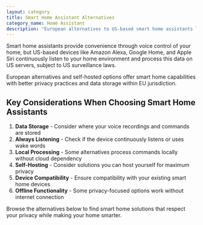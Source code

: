 ```yaml
---
layout: category
title: Smart Home Assistant Alternatives
category_name: Home Assistant
description: "European alternatives to US-based smart home assistants like Amazon Alexa, Google Home, and Apple Siri. These services offer smart home control while keeping your home data and voice recordings in the EU."
---
```


Smart home assistants provide convenience through voice control of your home, but US-based devices like Amazon Alexa, Google Home, and Apple Siri continuously listen to your home environment and process this data on US servers, subject to US surveillance laws.

European alternatives and self-hosted options offer smart home capabilities with better privacy practices and data storage within EU jurisdiction.

## Key Considerations When Choosing Smart Home Assistants

1. **Data Storage** - Consider where your voice recordings and commands are stored
2. **Always Listening** - Check if the device continuously listens or uses wake words
3. **Local Processing** - Some alternatives process commands locally without cloud dependency
4. **Self-Hosting** - Consider solutions you can host yourself for maximum privacy
5. **Device Compatibility** - Ensure compatibility with your existing smart home devices
6. **Offline Functionality** - Some privacy-focused options work without internet connection

Browse the alternatives below to find smart home solutions that respect your privacy while making your home smarter.